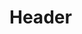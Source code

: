 <!-- TITLE: Shadow Compact -->
<!-- SUBTITLE: Transfers your own health to your target at a rate of 40 hit points every 6 seconds. -->

# Header